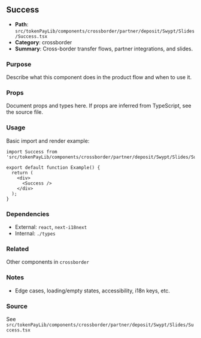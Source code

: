 ## Success

- **Path**: `src/tokenPayLib/components/crossborder/partner/deposit/Swypt/Slides/Success.tsx`
- **Category**: crossborder
- **Summary**: Cross-border transfer flows, partner integrations, and slides.

### Purpose
Describe what this component does in the product flow and when to use it.

### Props
Document props and types here. If props are inferred from TypeScript, see the source file.

### Usage
Basic import and render example:


```tsx
import Success from 'src/tokenPayLib/components/crossborder/partner/deposit/Swypt/Slides/Success';

export default function Example() {
  return (
    <div>
      <Success />
    </div>
  );
}

```

### Dependencies
- External: `react`, `next-i18next`
- Internal: `./types`

### Related
Other components in `crossborder`

### Notes
- Edge cases, loading/empty states, accessibility, i18n keys, etc.

### Source
See `src/tokenPayLib/components/crossborder/partner/deposit/Swypt/Slides/Success.tsx`
